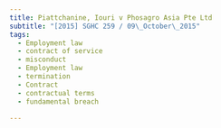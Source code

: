 ```yaml
---
title: Piattchanine, Iouri v Phosagro Asia Pte Ltd 
subtitle: "[2015] SGHC 259 / 09\_October\_2015"
tags:
  - Employment law
  - contract of service
  - misconduct
  - Employment law
  - termination
  - Contract
  - contractual terms
  - fundamental breach

---
```


